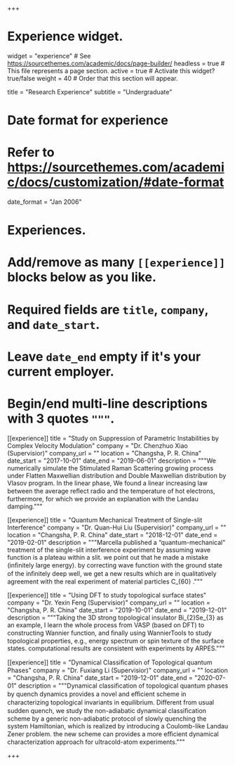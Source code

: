 +++
# Experience widget.
widget = "experience"  # See https://sourcethemes.com/academic/docs/page-builder/
headless = true  # This file represents a page section.
active = true  # Activate this widget? true/false
weight = 40  # Order that this section will appear.

title = "Research Experience"
subtitle = "Undergraduate"

# Date format for experience
#   Refer to https://sourcethemes.com/academic/docs/customization/#date-format
date_format = "Jan 2006"

# Experiences.
#   Add/remove as many `[[experience]]` blocks below as you like.
#   Required fields are `title`, `company`, and `date_start`.
#   Leave `date_end` empty if it's your current employer.
#   Begin/end multi-line descriptions with 3 quotes `"""`.
[[experience]]
  title = "Study on Suppression of Parametric Instabilities by Complex Velocity Modulation"
  company = "Dr. Chenzhuo Xiao (Supervisior)"
  company_url = ""
  location = "Changsha, P. R. China"
  date_start = "2017-10-01"
  date_end = "2019-06-01"
  description = """We numerically simulate the Stimulated Raman Scattering growing process under Flatten Maxwellian distribution and Double Maxwellian distribution by Vlasov program. In the linear phase, We found a linear increasing law between the average reﬂect radio and the temperature of hot electrons, furthermore, for which we provide an explanation with the Landau damping."""

[[experience]]
  title = "Quantum Mechanical Treatment of Single-slit Interference"
  company = "Dr. Quan-Hui Liu (Supervisior)"
  company_url = ""
  location = "Changsha, P. R. China"
  date_start = "2018-12-01"
  date_end = "2019-02-01"
  description = """Marcella published a “quantum-mechanical" treatment of the single-slit interference experiment by assuming wave function is a plateau within a slit. we point out that he made a mistake (inﬁnitely large energy). by correcting wave function with the ground state of the inﬁnitely deep well, we get a new results which are in qualitatively agreement with the real experiment of material particles C_{60} ."""
  
[[experience]]
  title = "Using DFT to study topological surface states"
  company = "Dr. Yexin Feng (Supervisior)"
  company_url = ""
  location = "Changsha, P. R. China"
  date_start = "2019-10-01"
  date_end = "2019-12-01"
  description = """Taking the 3D strong topological insulator Bi_{2}Se_{3} as an example, I learn the whole process from VASP (based on DFT) to constructing Wannier function, and ﬁnally using WannierTools to study topological properties, e.g., energy spectrum or spin texture of the surface states. computational results are consistent with experiments by ARPES."""
  
[[experience]]
  title = "Dynamical Classiﬁcation of Topological quantum Phases"
  company = "Dr. Fuxiang Li (Supervisior)"
  company_url = ""
  location = "Changsha, P. R. China"
  date_start = "2019-12-01"
  date_end = "2020-07-01"
  description = """Dynamical classiﬁcation of topological quantum phases by quench dynamics provides a novel and eﬃcient scheme in characterizing topological invariants in equilibrium. Diﬀerent from usual sudden quench, we study the non-adiabatic dynamical classiﬁcation scheme by a generic non-adiabatic protocol of slowly quenching the system Hamiltonian, which is realized by introducing a Coulomb-like Landau Zener problem. the new scheme can provides a more eﬃcient dynamical characterization approach for ultracold-atom experiments."""

+++
